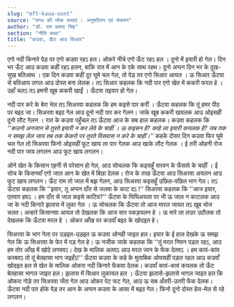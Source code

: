 ```yaml
---
slug: "mft-kaua-oont"
source: "मगध की लोक कथाएं : अनुशाीलन एवं संचयन"
author: "डॉ. राम प्रसाद सिंह"
section: "नीति कथा"
title: "कउवा, ऊँट आउ सिआर"
---
```

एगो नदी किनारे पेड़ पर एगो कउवा रहऽ हल। ओकरे नीचे एगो ऊँट रहऽ हल । दूनो में इयारी हो गेल। दिन भर ऊँट आउ कउवा कहीं रहऽ हलन, बाकि रात में आन के एके साथ रहथ। दूनो अप्पन दिन भर के दुख-सुख बतिआथ । एक दिन कउवा कहीं दूर घूमे चल गेल, तो पेड़ तर एगो सिआर आयल । ऊ सिआर ऊँटवा से बतिआय लगल आउ दोस्त बना लेलक। तऽ सिआर कहलक कि नदी पार एगो खेत में ककरी फरल हे । उहाँ चलऽ तऽ हमनी खूब ककरी खाईं । ऊँटवा तइयार हो गेल। 

नदी पार करे के बेरा भेल तऽ सिअरवा कहलक कि हम कइसे पार करीं । ऊँटवा कहलक कि तूं हमर पीठ पर बइठ जा। सिअरवा बइठ गेल आउ दूनो नदी पार कर गेलन। जाके खूब ककरी खयलक आउ ओइसहीं दूनो लौट गेलन । रात के कउवा पहुँचल तऽ ऊँटवा आज के सब हाल कहलक। कउवा कहलक कि 
*''कउनो अनजान से तुरते इयारी न कर लेवे के चाहीं । ऊ कइसन हे? काहे ला इयारी कयलक हे?  जब तक न समझ लेल जाय तब तक केकरो पर तुरते विसवास न करे के चाहीं।''*
कहके दोसर दिन कउवा फिर घूमे चल गेल तो सिअरवा फिनो ओइसहीं फूट खाय ला पार गेलक आउ खाके लौट गेलक । ई तरी ओहनी रोज नदी पार जाय लगलन आउ फूट खाय लगलन।
 
ओने खेत के किसान एहनी से परेसान हो गेल, आउ सोचलक कि कइसहूँ सरवन के फँसावे के चाहीं । ई सोच के किसनवाँ एगो जाल आन के खेत में बिछा देलक। रोज के तरह ऊँटवा आउ सिअरवा अयलन आउ फूट खाय लगलन। ऊँट राम तो जाल में बझ गेलन, आउ सिअरवा कइसहूँ उछिल-पछिल भाग गेल। तऽ ऊँटवा कहलक कि ''इयार, तू अप्पन दाँत से जलवा के काट दऽ !'' सिअरवा कहलक कि ''आज इयार, एतवार हवऽ । हम दाँत से जाल कइसे काटिव?'’ ऊँटवा के घिघिअयला पर भी ऊ जाल न काटलक आउ जा के नदी किनारे झलास में लुका गेल । ऊ सोचलक कि ऊँटवा तो आज मारल जायत तऽ खूब भोज चलत। अन्हारे किसानवा आयल तो देखलक कि आज सार पकड़यलन हे । ऊ मारे ला लउर उठौलक 
तो देखलक कि ऊँटवा मरल हे । ओकर आँख पर कउवाँ बइठ के खोदइत हे। 

सिअरवा के भाग गेला पर उड़इत-उड़इत ऊ कउवा ओनही जाइत हल। इयार के ई हाल देखके ऊ समझ गेल कि ऊ सिअरवा के फेर में पड़ गेल हे। ऊ नजीक जाके कहलक कि ''तूं मरल नियन पड़ल रहऽ, आउ हम तोर आँख में खोदे लगववऽ। देख के मालिक अतवऽ आउ मरल जान के फेंक देतवऽ । हम कावं-कांव करबवऽ तो तूं बेतहासा भाग जइहँऽ!'' ऊँटवा कउवा के कहे के मुताबिक ओयसहीं पड़ल रहल आउ कउवाँ खोदइत हल से खेत के मालिक ओकरा नदी किनारे फेंकवा देलक। कउवाँ कावं-कावं कयलक तो ऊँट बेतहासा भागल जाइत हल। झलास में सिआर लुकायल हल । ऊँटवा झलासे-झलासे भागल जाइत हल कि ओकरा गोड़े तर सिअरवा जँता गेल आउ ओकर पेट फट गेल, आउ ऊ सब अँतरी-उतरी फेंक देलक। ऊँटवा नदी पार होके पेड़ तर आन के अप्पन कउवा के आसा में बइठ गेल। फिनो दूनो दोस्त हेल-मेल से रहे लगलन। 